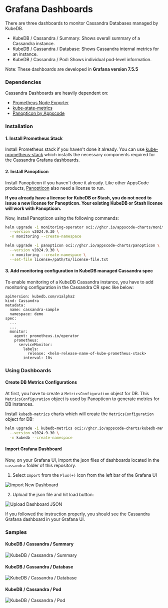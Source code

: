 # Grafana Dashboards

There are three dashboards to monitor Cassandra Databases managed by KubeDB.

- KubeDB / Cassandra / Summary: Shows overall summary of a Cassandra instance.
- KubeDB / Cassandra / Database: Shows Cassandra internal metrics for an instance.
- KubeDB / Cassandra / Pod: Shows individual pod-level information.

Note: These dashboards are developed in **Grafana version 7.5.5**

### Dependencies

Cassandra Dashboards are heavily dependent on:

- [Prometheus Node Exporter](https://github.com/prometheus/node_exporter)
- [kube-state-metrics](https://github.com/kubernetes/kube-state-metrics)
- [Panopticon by Appscode](https://byte.builders/blog/post/introducing-panopticon/)


### Installation

#### 1. Install Prometheus Stack

Install Prometheus stack if you haven't done it already. You can use [kube-prometheus-stack](https://artifacthub.io/packages/helm/prometheus-community/kube-prometheus-stack) which installs the necessary components required for the Cassandra Grafana dashboards.

#### 2. Install Panopticon

Install Panopticon if you haven't done it already. Like other AppsCode products, [Panopticon](https://byte.builders/blog/post/introducing-panopticon/) also need a license to run.

**If you already have a license for KubeDB or Stash, you do not need to issue a new license for Panopticon. Your existing KubeDB or Stash license will work with Panopticon.**

Now, install Panopticon using the following commands:

```bash
helm upgrade -i monitoring-operator oci://ghcr.io/appscode-charts/monitoring-operator \
  --version v2024.9.30 \
  -n monitoring --create-namespace

helm upgrade -i panopticon oci://ghcr.io/appscode-charts/panopticon \
  --version v2024.9.30 \
  -n monitoring --create-namespace \
  --set-file license=/path/to/license-file.txt
```

#### 3. Add monitoring configuration in KubeDB managed Cassandra spec

To enable monitoring of a KubeDB Cassandra instance, you have to add monitoring configuration in the Cassandra CR spec like below:

```
apiVersion: kubedb.com/v1alpha2
kind: Cassandra
metadata:
  name: cassandra-sample
  namespace: demo
spec:
  ...
  ...
  monitor:
    agent: prometheus.io/operator
    prometheus:
      serviceMonitor:
        labels:
          release: <helm-release-name-of-kube-prometheus-stack>
        interval: 10s
```

### Using Dashboards

#### Create DB Metrics Configurations

At first, you have to create a `MetricsConfiguration` object for DB. This `MetricsConfiguration` object is used by Panopticon to generate metrics for DB instances.

Install `kubedb-metrics` charts which will create the `MetricsConfiguration` object for DB:

```bash
helm upgrade -i kubedb-metrics oci://ghcr.io/appscode-charts/kubedb-metrics \
  --version v2024.9.30 \
  -n kubedb --create-namespace
```

#### Import Grafana Dashboard

Now, on your Grafana UI, import the json files of dashboards located in the `cassandra` folder of this repository.


1. Select `Import` from the `Plus(+)` icon from the left bar of the Grafana UI

![Import New Dashboard](/cassandra/images/import_dashboard_1.png)

2. Upload the json file and hit load button:

![Upload Dashboard JSON](/cassandra/images/import_dashboard_2.png)


If you followed the instruction properly, you should see the Cassandra Grafana dashboard in your Grafana UI.

### Samples

####  KubeDB / Cassandra / Summary

![KubeDB / Cassandra / Summary](/cassandra/images/cassandra-summary.png)

#### KubeDB / Cassandra / Database

![KubeDB / Cassandra / Database](/cassandra/images/cassandra-database.png)

#### KubeDB / Cassandra / Pod

![KubeDB / Cassandra / Pod](/cassandra/images/cassandra-pod.png)
